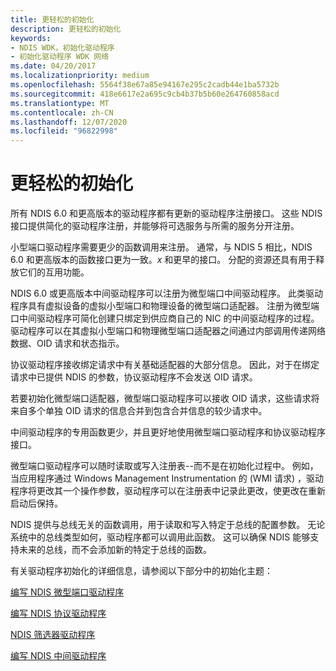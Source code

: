 ```yaml
---
title: 更轻松的初始化
description: 更轻松的初始化
keywords:
- NDIS WDK，初始化驱动程序
- 初始化驱动程序 WDK 网络
ms.date: 04/20/2017
ms.localizationpriority: medium
ms.openlocfilehash: 5564f38e67a85e94167e295c2cadb44e1ba5732b
ms.sourcegitcommit: 418e6617e2a695c9cb4b37b5b60e264760858acd
ms.translationtype: MT
ms.contentlocale: zh-CN
ms.lasthandoff: 12/07/2020
ms.locfileid: "96822998"
---
```

# <a name="easier-initialization"></a>更轻松的初始化





所有 NDIS 6.0 和更高版本的驱动程序都有更新的驱动程序注册接口。 这些 NDIS 接口提供简化的驱动程序注册，并能够将可选服务与所需的服务分开注册。

小型端口驱动程序需要更少的函数调用来注册。 通常，与 NDIS 5 相比，NDIS 6.0 和更高版本的函数接口更为一致。*x* 和更早的接口。 分配的资源还具有用于释放它们的互用功能。

NDIS 6.0 或更高版本中间驱动程序可以注册为微型端口中间驱动程序。 此类驱动程序具有虚拟设备的虚拟小型端口和物理设备的微型端口适配器。 注册为微型端口中间驱动程序可简化创建只绑定到供应商自己的 NIC 的中间驱动程序的过程。 驱动程序可以在其虚拟小型端口和物理微型端口适配器之间通过内部调用传递网络数据、OID 请求和状态指示。

协议驱动程序接收绑定请求中有关基础适配器的大部分信息。 因此，对于在绑定请求中已提供 NDIS 的参数，协议驱动程序不会发送 OID 请求。

若要初始化微型端口适配器，微型端口驱动程序可以接收 OID 请求，这些请求将来自多个单独 OID 请求的信息合并到包含合并信息的较少请求中。

中间驱动程序的专用函数更少，并且更好地使用微型端口驱动程序和协议驱动程序接口。

微型端口驱动程序可以随时读取或写入注册表--而不是在初始化过程中。 例如，当应用程序通过 Windows Management Instrumentation 的 (WMI 请求) ，驱动程序将更改其一个操作参数，驱动程序可以在注册表中记录此更改，使更改在重新启动后保持。

NDIS 提供与总线无关的函数调用，用于读取和写入特定于总线的配置参数。 无论系统中的总线类型如何，驱动程序都可以调用此函数。 这可以确保 NDIS 能够支持未来的总线，而不会添加新的特定于总线的函数。

有关驱动程序初始化的详细信息，请参阅以下部分中的初始化主题：

[编写 NDIS 微型端口驱动程序](./initializing-a-miniport-driver.md)

[编写 NDIS 协议驱动程序](initializing-a-protocol-driver.md)

[NDIS 筛选器驱动程序](ndis-filter-drivers.md)

[编写 NDIS 中间驱动程序](writing-ndis-intermediate-drivers.md)

 

